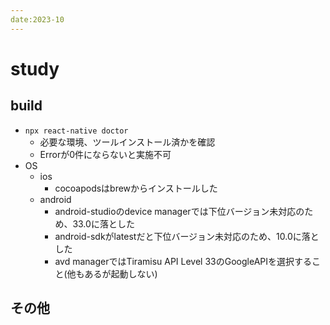 ```yaml
---
date:2023-10
---
```

# study

## build

- `npx react-native doctor`
  - 必要な環境、ツールインストール済かを確認
  - Errorが0件にならないと実施不可
- OS
  - ios
    - cocoapodsはbrewからインストールした
  - android
    - android-studioのdevice managerでは下位バージョン未対応のため、33.0に落とした
    - android-sdkがlatestだと下位バージョン未対応のため、10.0に落とした
    - avd managerではTiramisu API Level 33のGoogleAPIを選択すること(他もあるが起動しない)

## その他
